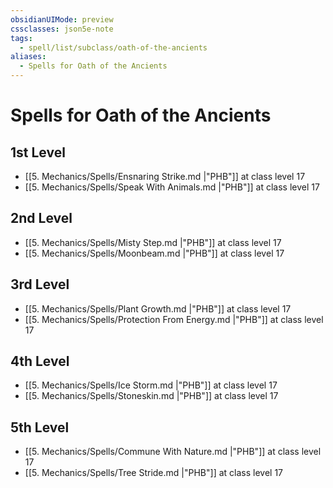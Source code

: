 ```yaml
---
obsidianUIMode: preview
cssclasses: json5e-note
tags:
  - spell/list/subclass/oath-of-the-ancients
aliases:
  - Spells for Oath of the Ancients
---
```

# Spells for Oath of the Ancients

## 1st Level

- [[5. Mechanics/Spells/Ensnaring Strike.md \|"PHB"]] at class level 17
- [[5. Mechanics/Spells/Speak With Animals.md \|"PHB"]] at class level 17

## 2nd Level

- [[5. Mechanics/Spells/Misty Step.md \|"PHB"]] at class level 17
- [[5. Mechanics/Spells/Moonbeam.md \|"PHB"]] at class level 17

## 3rd Level

- [[5. Mechanics/Spells/Plant Growth.md \|"PHB"]] at class level 17
- [[5. Mechanics/Spells/Protection From Energy.md \|"PHB"]] at class level 17

## 4th Level

- [[5. Mechanics/Spells/Ice Storm.md \|"PHB"]] at class level 17
- [[5. Mechanics/Spells/Stoneskin.md \|"PHB"]] at class level 17

## 5th Level

- [[5. Mechanics/Spells/Commune With Nature.md \|"PHB"]] at class level 17
- [[5. Mechanics/Spells/Tree Stride.md \|"PHB"]] at class level 17
